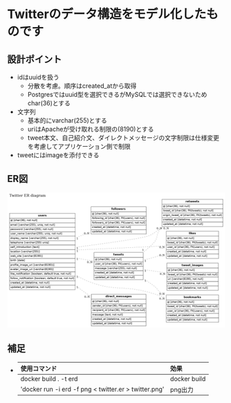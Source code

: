 # Twitterのデータ構造をモデル化したものです

## 設計ポイント
- idはuuidを扱う
  - 分散を考慮。順序はcreated_atから取得
  - Postgresではuuid型を選択できるがMySQLでは選択できないためchar(36)とする
- 文字列
  - 基本的にvarchar(255)とする
  - uriはApacheが受け取れる制限の(8190)とする
  - tweet本文、自己紹介文、ダイレクトメッセージの文字制限は仕様変更を考慮してアプリケーション側で制限
- tweetにはimageを添付できる

## ER図

![](twitter.png)


## 補足

- 
  |使用コマンド|効果|
  |--|--|
  |docker build . -t erd|docker build|
  |'docker run -i erd -f png < twitter.er > twitter.png'|png出力|